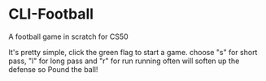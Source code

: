 # CLI-Football
A football game in scratch for CS50

It's pretty simple, click the green flag to start a game.
choose "s" for short pass, "l" for long pass and "r" for run
running often will soften up the defense so Pound the ball!
